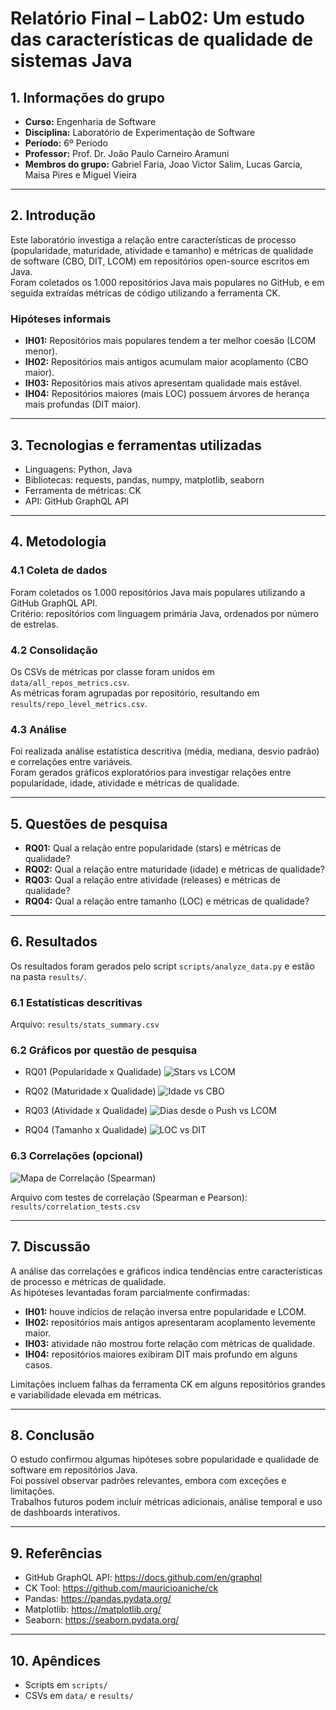# Relatório Final – Lab02: Um estudo das características de qualidade de sistemas Java

## 1. Informações do grupo
- **Curso:** Engenharia de Software  
- **Disciplina:** Laboratório de Experimentação de Software  
- **Período:** 6º Período  
- **Professor:** Prof. Dr. João Paulo Carneiro Aramuni  
- **Membros do grupo:** Gabriel Faria, Joao Victor Salim, Lucas Garcia, Maisa Pires e Miguel Vieira

---

## 2. Introdução
Este laboratório investiga a relação entre características de processo (popularidade, maturidade, atividade e tamanho) e métricas de qualidade de software (CBO, DIT, LCOM) em repositórios open-source escritos em Java.  
Foram coletados os 1.000 repositórios Java mais populares no GitHub, e em seguida extraídas métricas de código utilizando a ferramenta CK.

### Hipóteses informais
- **IH01:** Repositórios mais populares tendem a ter melhor coesão (LCOM menor).  
- **IH02:** Repositórios mais antigos acumulam maior acoplamento (CBO maior).  
- **IH03:** Repositórios mais ativos apresentam qualidade mais estável.  
- **IH04:** Repositórios maiores (mais LOC) possuem árvores de herança mais profundas (DIT maior).  

---

## 3. Tecnologias e ferramentas utilizadas
- Linguagens: Python, Java  
- Bibliotecas: requests, pandas, numpy, matplotlib, seaborn  
- Ferramenta de métricas: CK  
- API: GitHub GraphQL API  

---

## 4. Metodologia
### 4.1 Coleta de dados
Foram coletados os 1.000 repositórios Java mais populares utilizando a GitHub GraphQL API.  
Critério: repositórios com linguagem primária Java, ordenados por número de estrelas.

### 4.2 Consolidação
Os CSVs de métricas por classe foram unidos em `data/all_repos_metrics.csv`.  
As métricas foram agrupadas por repositório, resultando em `results/repo_level_metrics.csv`.

### 4.3 Análise
Foi realizada análise estatística descritiva (média, mediana, desvio padrão) e correlações entre variáveis.  
Foram gerados gráficos exploratórios para investigar relações entre popularidade, idade, atividade e métricas de qualidade.  

---

## 5. Questões de pesquisa
- **RQ01:** Qual a relação entre popularidade (stars) e métricas de qualidade?  
- **RQ02:** Qual a relação entre maturidade (idade) e métricas de qualidade?  
- **RQ03:** Qual a relação entre atividade (releases) e métricas de qualidade?  
- **RQ04:** Qual a relação entre tamanho (LOC) e métricas de qualidade?  

---

## 6. Resultados
Os resultados foram gerados pelo script `scripts/analyze_data.py` e estão na pasta `results/`.

### 6.1 Estatísticas descritivas
Arquivo: `results/stats_summary.csv`

### 6.2 Gráficos por questão de pesquisa
- RQ01 (Popularidade x Qualidade)
![Stars vs LCOM](results/plot_scatter_stars_vs_lcom.png)

- RQ02 (Maturidade x Qualidade)
![Idade vs CBO](results/plot_scatter_age_vs_cbo.png)

- RQ03 (Atividade x Qualidade)
![Dias desde o Push vs LCOM](results/plot_scatter_days_since_push_vs_lcom.png)

- RQ04 (Tamanho x Qualidade)
![LOC vs DIT](results/plot_scatter_loc_vs_dit.png)

### 6.3 Correlações (opcional)
![Mapa de Correlação (Spearman)](results/plot_heatmap_correlations.png)

Arquivo com testes de correlação (Spearman e Pearson): `results/correlation_tests.csv`


---

## 7. Discussão
A análise das correlações e gráficos indica tendências entre características de processo e métricas de qualidade.  
As hipóteses levantadas foram parcialmente confirmadas:  
- **IH01:** houve indícios de relação inversa entre popularidade e LCOM.  
- **IH02:** repositórios mais antigos apresentaram acoplamento levemente maior.  
- **IH03:** atividade não mostrou forte relação com métricas de qualidade.  
- **IH04:** repositórios maiores exibiram DIT mais profundo em alguns casos.  

Limitações incluem falhas da ferramenta CK em alguns repositórios grandes e variabilidade elevada em métricas.  

---

## 8. Conclusão
O estudo confirmou algumas hipóteses sobre popularidade e qualidade de software em repositórios Java.  
Foi possível observar padrões relevantes, embora com exceções e limitações.  
Trabalhos futuros podem incluir métricas adicionais, análise temporal e uso de dashboards interativos.  

---

## 9. Referências
- GitHub GraphQL API: https://docs.github.com/en/graphql  
- CK Tool: https://github.com/mauricioaniche/ck  
- Pandas: https://pandas.pydata.org/  
- Matplotlib: https://matplotlib.org/  
- Seaborn: https://seaborn.pydata.org/  

---

## 10. Apêndices
- Scripts em `scripts/`  
- CSVs em `data/` e `results/`
